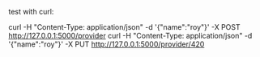 test with curl:

curl -H "Content-Type: application/json" -d '{"name":"roy"}' -X POST http://127.0.0.1:5000/provider
curl -H "Content-Type: application/json" -d '{"name":"roy"}' -X PUT http://127.0.0.1:5000/provider/420